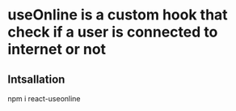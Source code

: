 # useOnline is a custom hook that check if a user is connected to internet or not

## Intsallation
 npm i react-useonline

